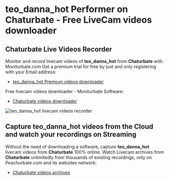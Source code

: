 # teo_danna_hot Performer on Chaturbate - Free LiveCam videos downloader

## Chaturbate Live Videos Recorder

Monitor and record livecam videos of **teo_danna_hot** from **Chaturbate** with Moniturbate.com
Get a premium trial for free by just and only registering with your Email address:
* [teo_danna_hot Premium videos downloader](https://moniturbate.com/request-demo-licence-key.html)

Free livecam videos downloader - Moniturbate Software:
* [Chaturbate videos downloader](https://moniturbate.com/moniturbate-download-software.html)

![teo_danna_hot livecam videos recorder](https://peachurnet.com/templates/moniturbate-software.png)


## Capture teo_danna_hot videos from the Cloud and watch your recordings on Streaming

Without the need of downloading a software, capture **teo_danna_hot** livecam videos from **Chaturbate** 100% online.
Watch Livecam archives from **Chaturbate** unlimitedly from thousands of existing recordings, only on Peachurbate.com and its websites network:
* [Chaturbate videos archives](https://peachurnet.com/)